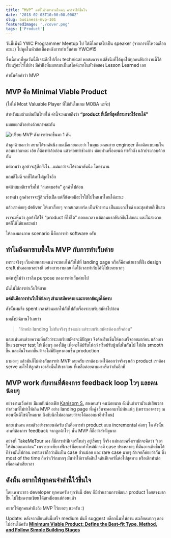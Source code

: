 ```yaml
---
title: “MVP” คำที่ไม่ว่าทำงานไหนๆ ควรจำให้ขึ้นใจ
date: '2018-02-03T10:00:00.000Z'
slug: business-mvp-101
featuredImage: './cover.png'
tags: ['Product']
---
```


วันนี้เพิ่งมี YWC Programmer Meetup ไป ได้มีโอกาสไปเป็น speaker (จากการที่โหวตเลือกอะนะ) ไปพูดในหัวข้อเบื้องหลังการทำเว็บค่าย YWC#15

ซึ่งเนื้อหาที่พูดวันนี้ก็เจาะลึกไปเรื่อง technical พอสมควร แต่สิ่งนึงที่ได้พูดให้ทุกคนฟังว่างานนี้ได้เรียนรู้อะไรไปบ้าง มีคำนึงที่ผมยกมาเป็นสไลด์แรกในหัวข้อของ Lesson Learned เลย

คำนั้นคือคำว่า MVP

## MVP คือ Minimal Viable Product

(ไม่ใช่ Most Valuable Player ที่ใช้กันในเกม MOBA นะจ๊ะ)

สำหรับผมถ้าแปลเป็นไทยให้ คำนี้จะหมายถึงว่า **“product ที่เล็กที่สุดที่สามารถใช้งานได้”**

ผมขอยกตัวอย่างด้วยภาพละกัน

![เปรียบ MVP ดังการทำรถขึ้นมา 1 คัน](https://cdn-images-1.medium.com/max/1600/1*6v4DKb_ecQ8JXvtpp94dUw.png)

ถ้าลูกค้าบอกว่า อยากได้รถคันนึง ผมเชื่อเลยเถอะว่า ในมุมมองคนสาย engineer ก็คงคิดแบบผมในตอนแรกแหละ เอ้ย ก็ต้องทำล้อก่อน แล้วค่อยทำช่วงล่าง ค่อยทำเครื่องยนต์ ทำตัวถัง แล้วประกอบด้วยกัน

แต่ถามว่า ลูกค้าจะรู้สึกยังไง…แม่มกว่าจะได้รถมาคันนึง โคตรนาน

แถมดีไม่ดี รถที่ได้มาไม่ถูกใจอีก

แต่ถ้าสมมติเราเริ่มให้ “สเกตบอร์ด” ลูกค้าไปก่อน

เอาหน่า ลูกค้าอาจจะรู้สึกเซ็งเป็ด แต่ก็ยังพอมีอะไรใช้ไปไหนมาไหนได้ละนะ

แล้วเราค่อยๆ deliver ให้เขาเรื่อยๆ จากสเกตบอร์ด เป็นจักรยาน เป็นแมงกะไซด์ และสุดท้ายก็เป็นรถ

เราจะเห็นว่า ลูกค้าได้ใช้ “product ที่ใช้ได้” ตลอดเวลา แม้ตอนแรกฟังก์ชันไม่เยอะ และไม่สะดวก แต่ก็ใช้ได้แหละหน่า

ให้ลองมองภาพ scenario นี้คือการทำ software ครับ

## ทำไมถึงมาซาบซึ้งใน MVP กับการทำเว็บค่าย

เพราะจริงๆ เว็บค่ายหลายคนน่าจะชอบโฟกัสไปที่ landing page หรือก็คือหน้าแรกที่ฝั่ง design craft มันออกมาอย่างดี อย่างสวยงามเลย คือใช้เวลาทำกับไอ้นี่ไปเยอะมากๆ

แต่หารู้ไม่ว่า เราลืม purpose ของการทำเว็บค่ายไป

มันไม่ใช่การทำเว็บให้สวย

**แต่มันคือการทำเว็บให้น้องๆ เข้ามาสมัครค่าย และกรอกข้อมูลได้ครบ**

ดังนั้นผมจึง spent เวลาส่วนมากโฟกัสไปกับเรื่องระบบรับสมัครไปก่อน

ผมตั้งปณิธานไว้เลยว่า

> “ถ้าหน้า landing ไม่ทันจริงๆ ช่างแม่ง แต่ระบบรับสมัครต้องเสร็จก่อน”

และแน่นอนด้วยความที่กลัวว่าระบบรับสมัครจะมีปัญหา จึงต้องรีบเข็นให้พอเสร็จออกมาก่อน แล้วเอาขึ้นเ server test ให้เพื่อนๆ ลองใช้ดู เพื่อจะได้ปรับโฟลว์ หรือปรับนู้นนี่นั่นกันไป ให้มัน smooth ขึ้น และมั่นใจมากขึ้นว่าจะไม่มีปัญหาตอนขึ้น production

มามองๆ แล้วมันก็ไม่ต่างกับการทำ MVP เลยครับ เราต้องมองให้ออกว่าจริงๆ แล้ว product เราต้อง serve อะไรให้ลูกค้า เอาสิ่งนั้นให้เขาก่อน ที่เหลือค่อยตามมาหรือว่ากันอีกที

## MVP work กับงานที่ต้องการ feedback loop ไวๆ และคนน้อยๆ

อย่างงานเว็บค่าย มีผมกับน้องเฟิส [Kanisorn S.](https://medium.com/@FirsTziiz) สองคนทำ คนน้อยมาก ดังนั้นถ้าเรามัวแต่เสียเวลาทำส่วนที่ไม่ทำให้เกิด MVP อย่าง landing page ทั้งคู่ เว็บจะออกมาไม่ทันแน่ๆ (เพราะเอาตรงๆ ณ ตอนนั้นดีไซน์โหดมาก ถึงกับนึกไม่ออกเลยว่าจะโค้ดออกมาอีท่าไหน)

และแน่นอน ตามตัวอย่างรถยนต์ครับ มันคือการทำ product แบบ incremental ค่อยๆ โต ดังนั้นงานที่ต้องการ feedback จากลูกค้าไวๆ นั้น MVP ก็ถือว่าสำคัญมาก

อย่างที่ TakeMeTour เอง ก็มีการทำฟีเจอร์ใหม่ๆ อยู่เรื่อยๆ ก็จริง แต่หลายครั้งเรามักจะคิดว่า “เอาให้มันออกมาก่อน” เพราะบางทีบางฟีเจอร์ที่อยากทำใหม่มักจะมี case ประหลาดๆ ที่มันอาจเกิดขึ้นได้ ก็ช่างมันไปก่อน เพราะเราถือว่ามันเป็น case ส่วนน้อย และ rare case มากๆ ถ้าเจอก็ค่อยว่ากัน ซึ่ง most of the time ถือว่าเวิร์กมากๆ มันทำให้เราตัดสินใจดันฟีเจอร์นี้ต่อไปสุดทาง หรือเลิกทำต่อเพื่อลดค่าเสียเวลา

## ดังนั้น อยากให้ทุกคนจำคำนี้ไว้ขึ้นใจ

โดยเฉพาะชาว developer ทุกคนครับ ทุกวันนี้ dev ก็มีส่วนรวมการพัฒนา product โดยตรงมากขึ้น ไม่ใช่มดงานเขียนโค้ดเหมือนแต่ก่อนแล้ว

อยากให้ทุกคนคำนึงถึง MVP ไว้เยอะๆ นะครับ :)

Update: หลังจากเขียนอันนี้เสร็จ medium มันก็ suggest บล็อกนี้มาให้อ่าน ละเอียดมากๆ ลองไปอ่านได้ครับ [**Minimum Viable Product: Define the Best-fit Type, Method, and Follow Simple Building Stages**](https://medium.com/swlh/minimum-viable-product-define-the-best-fit-type-method-and-follow-simple-building-stages-3bd0b0d66607)
